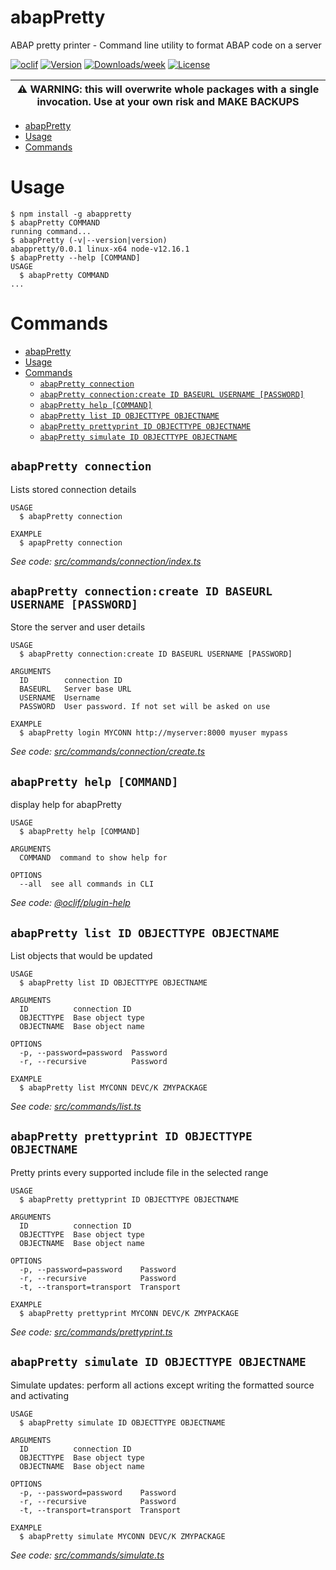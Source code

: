 # abapPretty

ABAP pretty printer - Command line utility to format ABAP code on a server

[![oclif](https://img.shields.io/badge/cli-oclif-brightgreen.svg)](https://oclif.io)
[![Version](https://img.shields.io/npm/v/abappretty.svg)](https://npmjs.org/package/abappretty)
[![Downloads/week](https://img.shields.io/npm/dw/abappretty.svg)](https://npmjs.org/package/abappretty)
[![License](https://img.shields.io/npm/l/abappretty.svg)](https://github.com/marcellourbani/abapPretty/blob/master/package.json)

| :warning: WARNING: this will overwrite whole packages with a single invocation. Use at your own risk and MAKE BACKUPS |
| --------------------------------------------------------------------------------------------------------------------- |


<!-- toc -->

- [abapPretty](#abappretty)
- [Usage](#usage)
- [Commands](#commands)
<!-- tocstop -->

# Usage

<!-- usage -->

```sh-session
$ npm install -g abappretty
$ abapPretty COMMAND
running command...
$ abapPretty (-v|--version|version)
abappretty/0.0.1 linux-x64 node-v12.16.1
$ abapPretty --help [COMMAND]
USAGE
  $ abapPretty COMMAND
...
```

<!-- usagestop -->

# Commands

<!-- commands -->

- [abapPretty](#abappretty)
- [Usage](#usage)
- [Commands](#commands)
  - [`abapPretty connection`](#abappretty-connection)
  - [`abapPretty connection:create ID BASEURL USERNAME [PASSWORD]`](#abappretty-connectioncreate-id-baseurl-username-password)
  - [`abapPretty help [COMMAND]`](#abappretty-help-command)
  - [`abapPretty list ID OBJECTTYPE OBJECTNAME`](#abappretty-list-id-objecttype-objectname)
  - [`abapPretty prettyprint ID OBJECTTYPE OBJECTNAME`](#abappretty-prettyprint-id-objecttype-objectname)
  - [`abapPretty simulate ID OBJECTTYPE OBJECTNAME`](#abappretty-simulate-id-objecttype-objectname)

## `abapPretty connection`

Lists stored connection details

```
USAGE
  $ abapPretty connection

EXAMPLE
  $ apapPretty connection
```

_See code: [src/commands/connection/index.ts](https://github.com/marcellourbani/abapPretty/blob/v0.0.1/src/commands/connection/index.ts)_

## `abapPretty connection:create ID BASEURL USERNAME [PASSWORD]`

Store the server and user details

```
USAGE
  $ abapPretty connection:create ID BASEURL USERNAME [PASSWORD]

ARGUMENTS
  ID        connection ID
  BASEURL   Server base URL
  USERNAME  Username
  PASSWORD  User password. If not set will be asked on use

EXAMPLE
  $ abapPretty login MYCONN http://myserver:8000 myuser mypass
```

_See code: [src/commands/connection/create.ts](https://github.com/marcellourbani/abapPretty/blob/v0.0.1/src/commands/connection/create.ts)_

## `abapPretty help [COMMAND]`

display help for abapPretty

```
USAGE
  $ abapPretty help [COMMAND]

ARGUMENTS
  COMMAND  command to show help for

OPTIONS
  --all  see all commands in CLI
```

_See code: [@oclif/plugin-help](https://github.com/oclif/plugin-help/blob/v2.2.3/src/commands/help.ts)_

## `abapPretty list ID OBJECTTYPE OBJECTNAME`

List objects that would be updated

```
USAGE
  $ abapPretty list ID OBJECTTYPE OBJECTNAME

ARGUMENTS
  ID          connection ID
  OBJECTTYPE  Base object type
  OBJECTNAME  Base object name

OPTIONS
  -p, --password=password  Password
  -r, --recursive          Password

EXAMPLE
  $ abapPretty list MYCONN DEVC/K ZMYPACKAGE
```

_See code: [src/commands/list.ts](https://github.com/marcellourbani/abapPretty/blob/v0.0.1/src/commands/list.ts)_

## `abapPretty prettyprint ID OBJECTTYPE OBJECTNAME`

Pretty prints every supported include file in the selected range

```
USAGE
  $ abapPretty prettyprint ID OBJECTTYPE OBJECTNAME

ARGUMENTS
  ID          connection ID
  OBJECTTYPE  Base object type
  OBJECTNAME  Base object name

OPTIONS
  -p, --password=password    Password
  -r, --recursive            Password
  -t, --transport=transport  Transport

EXAMPLE
  $ abapPretty prettyprint MYCONN DEVC/K ZMYPACKAGE
```

_See code: [src/commands/prettyprint.ts](https://github.com/marcellourbani/abapPretty/blob/v0.0.1/src/commands/prettyprint.ts)_

## `abapPretty simulate ID OBJECTTYPE OBJECTNAME`

Simulate updates: perform all actions except writing the formatted source and activating

```
USAGE
  $ abapPretty simulate ID OBJECTTYPE OBJECTNAME

ARGUMENTS
  ID          connection ID
  OBJECTTYPE  Base object type
  OBJECTNAME  Base object name

OPTIONS
  -p, --password=password    Password
  -r, --recursive            Password
  -t, --transport=transport  Transport

EXAMPLE
  $ abapPretty simulate MYCONN DEVC/K ZMYPACKAGE
```

_See code: [src/commands/simulate.ts](https://github.com/marcellourbani/abapPretty/blob/v0.0.1/src/commands/simulate.ts)_

<!-- commandsstop -->
